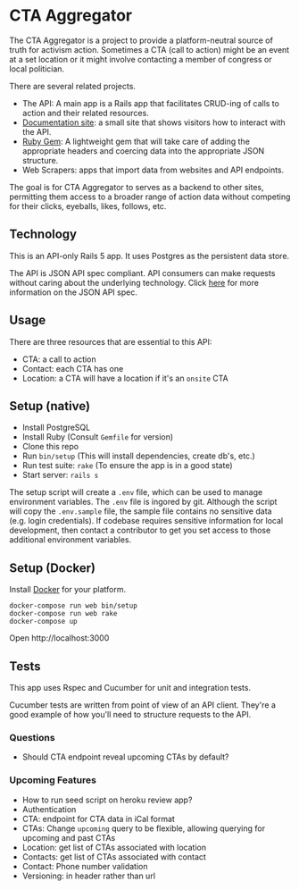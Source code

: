 # CTA Aggregator

The CTA Aggregator is a project to provide a platform-neutral source of truth for activism action.  Sometimes a CTA (call to action) might be an event at a set location or it might involve contacting a member of congress or local politician.

There are several related projects.
* The API: A main app is a Rails app that facilitates CRUD-ing of calls to action and their related resources.
* [Documentation site](https://github.com/Ragtagteam/cta-aggregator-docs): a small site that shows visitors how to interact with the API.
* [Ruby Gem](https://github.com/Ragtagteam/cta-aggregator-client-ruby): A lightweight gem that will take care of adding the appropriate headers and coercing data into the appropriate JSON structure.
* Web Scrapers: apps that import data from websites and API endpoints.

The goal is for CTA Aggregator to serves as a backend to other sites, permitting them access to a broader range of action data without competing for their clicks, eyeballs, likes, follows, etc.

## Technology

This is an API-only Rails 5 app.  It uses Postgres as the persistent data store.

The API is JSON API spec compliant.  API consumers can make requests without caring about the underlying technology.  Click [here](http://jsonapi.org/) for more information on the JSON API spec.

## Usage

There are three resources that are essential to this API:
* CTA: a call to action
* Contact: each CTA has one
* Location: a CTA will have a location if it's an `onsite` CTA

## Setup (native)

* Install PostgreSQL
* Install Ruby (Consult `Gemfile` for version)
* Clone this repo
* Run `bin/setup` (This will install dependencies, create db's, etc.)
* Run test suite: `rake` (To ensure the app is in a good state)
* Start server: `rails s`

The setup script will create a `.env` file, which can be used to manage environment variables.  The `.env` file is ingored by git.  Although the script will copy the `.env.sample` file, the sample file contains no sensitive data (e.g. login credentials).  If codebase requires sensitive information for local development, then contact a contributor to get you set access to those additional environment variables.

## Setup (Docker)

Install [Docker](https://store.docker.com/search?type=edition&offering=community) for your platform.

    docker-compose run web bin/setup
    docker-compose run web rake
    docker-compose up

Open http://localhost:3000

## Tests

This app uses Rspec and Cucumber for unit and integration tests.

Cucumber tests are written from point of view of an API client.  They're a good example of how you'll need to structure requests to the API.


### Questions
 * Should CTA endpoint reveal upcoming CTAs by default?

### Upcoming Features
* How to run seed script on heroku review app?
* Authentication
* CTA: endpoint for CTA data in iCal format
* CTAs: Change `upcoming` query to be flexible, allowing querying for upcoming and past CTAs
* Location: get list of CTAs associated with location
* Contacts: get list of CTAs associated with contact
* Contact: Phone number validation
* Versioning: in header rather than url
